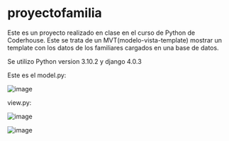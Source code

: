 # proyectofamilia
Este es un proyecto realizado en clase en el curso de Python de Coderhouse. Este se trata de un MVT(modelo-vista-template) mostrar un template con los datos de los familiares cargados en una base de datos. 

Se utilizo Python version 3.10.2 y django 4.0.3

Este es el model.py:

![image](https://user-images.githubusercontent.com/99926988/161612874-8d94d9d8-5377-40ca-aab8-c07265b39dd4.png)


view.py:

![image](https://user-images.githubusercontent.com/99926988/161612975-38be1182-2d0b-40fc-a594-327e63c3d12e.png)

![image](https://user-images.githubusercontent.com/99926988/161612011-bfa96129-f153-4f23-a5a3-c4bb9d528fbc.png)



